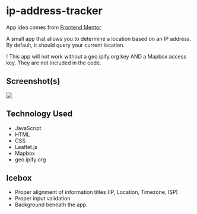 # ip-address-tracker

App idea comes from [Frontend Mentor](https://www.frontendmentor.io/)

A small app that allows you to determine a location based on an IP address. By default, it should query your current location.

! This app will not work without a geo.ipify.org key AND a Mapbox access key.  They are not included in the code.

## Screenshot(s)

<img src='https://i.imgur.com/He5OtgY.png'>

## Technology Used

- JavaScript
- HTML
- CSS
- Leaflet.js
- Mapbox
- geo.ipify.org

## Icebox

- Proper alignment of information titles (IP, Location, Timezone, ISP)
- Proper input validation
- Background beneath the app.